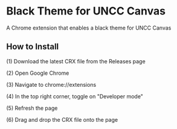 # Black Theme for UNCC Canvas
 A Chrome extension that enables a black theme for UNCC Canvas
 ## How to Install
 (1) Download the latest CRX file from the Releases page
 
 (2) Open Google Chrome
 
 (3) Navigate to chrome://extensions
 
 (4) In the top right corner, toggle on "Developer mode"
 
 (5) Refresh the page
 
 (6) Drag and drop the CRX file onto the page
